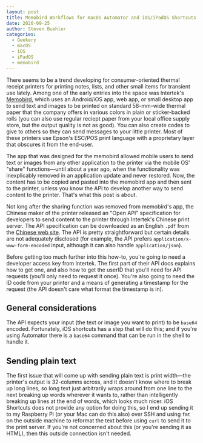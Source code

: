 ```yaml
---
layout: post
title: Memobird Workflows for macOS Automator and iOS/iPadOS Shortcuts
date: 2020-09-25
author: Steven Buehler
categories:
  - Geekery
  - macOS
  - iOS
  - iPadOS
  - memobird
---
```


There seems to be a trend developing for consumer-oriented thermal receipt printers for printing notes, lists, and other small items for transient use lately. Among one of the early entries into the space was Intertek's [Memobird](https://www.mymemobird.com), which uses an Android/iOS app, web app, or small desktop app to send text and images to be printed on standard 58-mm-wide thermal paper that the company offers in various colors in plain or sticker-backed rolls (you can also use regular reciept paper from your local office supply store, but the output quality is not as good).  You can also create codes to give to others so they can send messages to your little printer. Most of these printers use Epson's ESC/POS print language with a proprietary layer that obscures it from the end-user. 

The app that was designed for the memobird allowed mobile users to send text or images from any other application to the printer via the mobile OS' "share" functions&mdash;until about a year ago, when the functionality was inexplicably removed in an application update and never restored. Now, the content has to be copied and pasted into the memobird app and then sent to the printer, unless you know the API to develop another way to send content to the printer. That's what this post is about.

Not long after the sharing function was removed from memobird's app, the Chinese maker of the printer released an "Open API" specification for developers to send content to the printer through Intertek's Chinese print server. The API specification can be downloaded as an English `.pdf` from the [Chinese web site](http://api.memobird.cn). The API is pretty straightforward but certain details are not adequately disclosed (for example, the API prefers `application/x-www-form-encoded` input, although it can also handle `application/json`).

Before getting too much further into this how-to, you're going to need a developer access key from Intertek. The first part of their API docs explains how to get one, and also how to get the userID that you'll need for API requests (you'll only need to request it once).  You're also going to need the ID code from your printer and a means of generating a timestamp for the request (the API doesn't care what format the timestamp is in).

## General considerations

The API expects your input (the text or image you want to print) to be `base64` encoded. Fortunately, iOS shortcuts has a step that will do this; and if you're using Automator there is a `base64` command that can be run in the shell to handle it.

## Sending plain text

The first issue that will come up with sending plain text is print width&mdash;the printer's output is 32-columns across, and it doesn't know where to break up long lines, so long text just arbitrarily wraps around from one line to the next breaking up words wherever it wants to, rather than intelligently breaking up lines at the end of words, which looks much nicer. iOS Shortcuts does not provide any option for doing this, so I end up sending it to my Raspberry Pi (or your Mac can do this also) over SSH and using `fmt` on the outside machine to reformat the text before using `curl` to send it to the print server. If you're not concerned about this (or you're sending it as HTML), then this outside connection isn't needed.